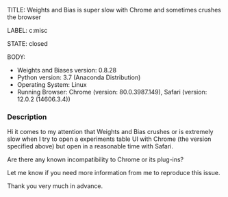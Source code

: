 TITLE:
Weights and Bias is super slow with Chrome and sometimes crushes the browser

LABEL:
c:misc

STATE:
closed

BODY:
* Weights and Biases version: 0.8.28
* Python version: 3.7 (Anaconda Distribution)
* Operating System: Linux
* Running Browser: Chrome (version: 80.0.3987.149), Safari (version: 12.0.2 (14606.3.4)) 

### Description
Hi it comes to my attention that Weights and Bias crushes or is extremely slow when I try to open a experiments table UI with Chrome (the version specified above) but open in a reasonable time with Safari.    

Are there any known incompatibility to Chrome or its plug-ins?

Let me know if you need more information from me to reproduce this issue.

Thank you very much in advance.




